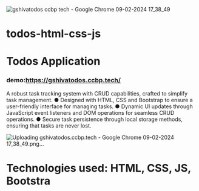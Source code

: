 ![gshivatodos ccbp tech - Google Chrome 09-02-2024 17_38_49](https://github.com/shivakumargattu/todos-html-css-js/assets/121631767/88460774-4d54-402b-9800-5afad6831aab)
# todos-html-css-js
# Todos Application 

### demo:https://gshivatodos.ccbp.tech/
A robust task tracking system with CRUD capabilities, crafted to simplify task management.
● Designed with HTML, CSS and Bootstrap to ensure a user-friendly interface for managing tasks.
● Dynamic UI updates through JavaScript event listeners and DOM operations for seamless CRUD
operations.
● Secure task persistence through local storage methods, ensuring that tasks are never lost.

![Uploading gshivatodos.ccbp.tech - Google Chrome 09-02-2024 17_38_49.png…]()

# Technologies used: HTML, CSS, JS, Bootstra
